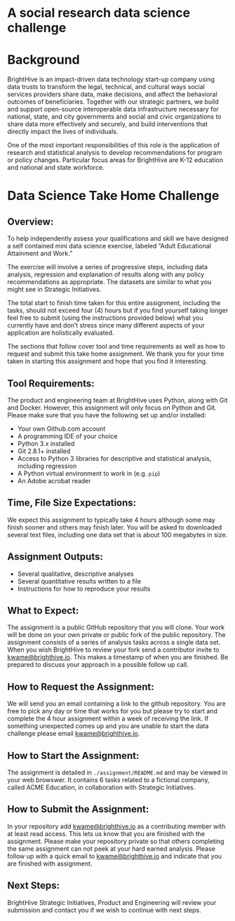 # A social research data science challenge

# Background

BrightHive is an impact-driven data technology start-up company using data trusts to transform the legal, technical, and cultural ways social services providers share data, make decisions, and affect the behavioral outcomes of beneficiaries. Together with our strategic partners, we build and support open-source interoperable data infrastructure necessary for national, state, and city governments and social and civic organizations to share data more effectively and securely, and build interventions that directly impact the lives of individuals.

One of the most important responsibilities of this role is the application of research and statistical analysis to develop recommendations for program or policy changes. Particular focus areas for BrightHive are K-12 education and national and state workforce.

# Data Science Take Home Challenge
## Overview:
To help independently assess your qualifications and skill we have designed a self contained mini data science exercise, labeled “Adult Educational Attainment and Work.”

The exercise will involve a series of progressive steps, including data analysis, regression and explanation of results along with any policy recommendations as appropriate. The datasets are similar to what you might see in Strategic Initiatives.

The total start to finish time taken for this entire assignment, including the tasks, should not exceed four (4) hours but if you find yourself taking longer feel free to submit (using the instructions provided below) what you currently have and don’t stress since many different aspects of your application are holistically evaluated.

The sections that follow cover tool and time requirements as well as how to request and submit this take home assignment. We thank you for your time taken in starting this assignment and hope that you find it interesting.

## Tool Requirements:
The product and engineering team at BrightHive uses Python, along with Git and Docker. However, this assignment will only focus on Python and Git. Please make sure that you have the following set up and/or installed:

* Your own Github.com account
* A programming IDE of your choice
* Python 3.x installed
* Git 2.8.1+ installed
* Access to Python 3 libraries for descriptive and statistical analysis, including regression
* A Python virtual environment to work in (e.g. `pip`)
* An Adobe acrobat reader

## Time, File Size Expectations:
We expect this assignment to typically take 4 hours although some may finish sooner and others may finish later. You will be asked to downloaded several text files, including one data set that is about 100 megabytes in size.

## Assignment Outputs:
* Several qualitative, descriptive analyses
* Several quantitative results written to a file
* Instructions for how to reproduce your results

## What to Expect:
The assignment is a public GitHub repository that you will clone.
Your work will be done on your own private or public fork of the public repository.
The assignment consists of a series of analysis tasks across a single data set.
When you wish BrightHive to review your fork send a contributor invite to kwame@brighthive.io. This makes a timestamp of when you are finished.
Be prepared to discuss your approach in a possible follow up call.

## How to Request the Assignment:
We will send you an email containing a link to the github repository. You are free to pick any day or time that works for you but please try to start and complete the 4 hour assignment within a week of receiving the link. If something unexpected comes up and you are unable to start the data challenge please email kwame@brighthive.io.

## How to Start the Assignment:
The assignment is detailed in `./assignment/README.md` and may be viewed in your web browswer. It contains 6 tasks related to a fictional company, called ACME Education, in collaboration with Strategic Initiatives.

## How to Submit the Assignment:
In your repository add kwame@brighthive.io as a contributing member with at least read access. This lets us know that you are finished with the assignment.
Please make your repository private so that others completing the same assignment can not peek at your hard earned analysis.
Please follow up with a quick email to kwame@brighthive.io and indicate that you are finished with assignment.

## Next Steps:
BrightHive Strategic Initiatives, Product and Engineering will review your submission and contact you if we wish to continue with next steps.
